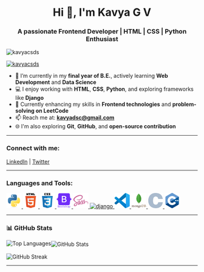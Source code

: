 <h1 align="center">Hi 👋, I'm Kavya G V</h1>
<h3 align="center">A passionate Frontend Developer | HTML | CSS | Python Enthusiast</h3>

<p align="left">
  <img src="https://komarev.com/ghpvc/?username=kavyacsds&label=Profile%20views&color=0e75b6&style=flat" alt="kavyacsds" />
</p>

<p align="left">
  <a href="https://github.com/ryo-ma/github-profile-trophy">
    <img src="https://github-profile-trophy.vercel.app/?username=kavyacsds" alt="kavyacsds" />
  </a>
</p>

- 🌱 I’m currently in my **final year of B.E.**, actively learning **Web Development** and **Data Science**
- 💻 I enjoy working with **HTML**, **CSS**, **Python**, and exploring frameworks like **Django**
- 🎯 Currently enhancing my skills in **Frontend technologies** and **problem-solving on LeetCode**
- 📫 Reach me at: **kavyadsc@gmail.com**
- 🌐 I'm also exploring **Git**, **GitHub**, and **open-source contribution**

---

<h3 align="left">Connect with me:</h3>
<p align="left">
  <!-- You can add actual social links below -->
  <a href="https://linkedin.com/in/YOUR-LINKEDIN-ID" target="blank">LinkedIn</a> |
  <a href="https://twitter.com/" target="blank">Twitter</a>
</p>

---

<h3 align="left">Languages and Tools:</h3>
<p align="left">
  <a href="https://www.python.org" target="_blank" rel="noreferrer">
    <img src="https://raw.githubusercontent.com/devicons/devicon/master/icons/python/python-original.svg" alt="python" width="40" height="40"/>
  </a>
  <a href="https://www.w3.org/html/" target="_blank" rel="noreferrer">
    <img src="https://raw.githubusercontent.com/devicons/devicon/master/icons/html5/html5-original-wordmark.svg" alt="html5" width="40" height="40"/>
  </a>
  <a href="https://www.w3schools.com/css/" target="_blank" rel="noreferrer">
    <img src="https://raw.githubusercontent.com/devicons/devicon/master/icons/css3/css3-original-wordmark.svg" alt="css3" width="40" height="40"/>
  </a>
  <a href="https://getbootstrap.com" target="_blank" rel="noreferrer">
    <img src="https://raw.githubusercontent.com/devicons/devicon/master/icons/bootstrap/bootstrap-plain-wordmark.svg" alt="bootstrap" width="40" height="40"/>
  </a>
  <a href="https://sass-lang.com" target="_blank" rel="noreferrer">
    <img src="https://raw.githubusercontent.com/devicons/devicon/master/icons/sass/sass-original.svg" alt="sass" width="40" height="40"/>
  </a>
  <a href="https://www.djangoproject.com/" target="_blank" rel="noreferrer">
    <img src="https://cdn.worldvectorlogo.com/logos/django.svg" alt="django" width="40" height="40"/>
  </a>
  <a href="https://code.visualstudio.com/" target="_blank" rel="noreferrer">
    <img src="https://raw.githubusercontent.com/devicons/devicon/master/icons/vscode/vscode-original.svg" alt="vscode" width="40" height="40"/>
  </a>
  <a href="https://www.mongodb.com/" target="_blank" rel="noreferrer">
    <img src="https://raw.githubusercontent.com/devicons/devicon/master/icons/mongodb/mongodb-original-wordmark.svg" alt="mongodb" width="40" height="40"/>
  </a>
  <a href="https://www.cprogramming.com/" target="_blank" rel="noreferrer">
    <img src="https://raw.githubusercontent.com/devicons/devicon/master/icons/c/c-original.svg" alt="c" width="40" height="40"/>
  </a>
  <a href="https://www.w3schools.com/cpp/" target="_blank" rel="noreferrer">
    <img src="https://raw.githubusercontent.com/devicons/devicon/master/icons/cplusplus/cplusplus-original.svg" alt="cplusplus" width="40" height="40"/>
  </a>
</p>

---

<h3>📊 GitHub Stats</h3>

<p>
  <img align="left" src="https://github-readme-stats.vercel.app/api/top-langs?username=kavyacsds&show_icons=true&locale=en&layout=compact" alt="Top Languages" />
</p>

<p>
  <img align="center" src="https://github-readme-stats.vercel.app/api?username=kavyacsds&show_icons=true&locale=en" alt="GitHub Stats" />
</p>

<p>
  <img align="center" src="https://github-readme-streak-stats.herokuapp.com/?user=kavyacsds&" alt="GitHub Streak" />
</p>

---

<!---
kavyacsds/kavyacsds is a ✨ special ✨ repository because its `README.md` (this file) appears on your GitHub profile.
You can click the Preview link to take a look at your changes.
--->
